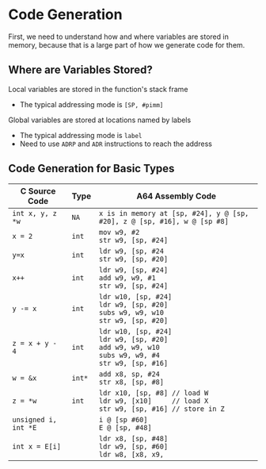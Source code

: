 # Code Generation

First, we need to understand how and where variables are stored in memory, because that is a large part of how we generate code for them.

## Where are Variables Stored?

Local variables are stored in the function's stack frame
- The typical addressing mode is `[SP, #pimm]`

Global variables are stored at locations named by labels
- The typical addressing mode is `label`
- Need to use `ADRP` and `ADR` instructions to reach the address

## Code Generation for Basic Types

| C Source Code        | Type   | A64 Assembly Code                                                                                            |
| -------------------- | ------ | ------------------------------------------------------------------------------------------------------------ |
| `int x, y, z *w`     | `NA`   | `x is in memory at [sp, #24], y @ [sp, #20], z @ [sp, #16], w @ [sp #8]`                                     |
| `x = 2`              | `int`  | `mov w9, #2`<br />`str w9, [sp, #24]`                                                                          |
| `y=x`                | `int`  | `ldr w9, [sp, #24`<br />`str w9, [sp, #20]`                                                                    |
| `x++`                | `int`  | `ldr w9, [sp, #24]`<br />`add w9, w9, #1`<br />`str w9, [sp, #24]`                                               |
| `y -= x`             | `int`  | `ldr w10, [sp, #24]`<br />`ldr w9, [sp, #20]`<br />`subs w9, w9, w10`<br />`str w9, [sp, #20]`                     |
| `z = x + y - 4`      | `int`  | `ldr w10, [sp, #24]`<br />`ldr w9, [sp, #20]`<br />`add w9, w9, w10`<br />`subs w9, w9, #4`<br />`str w9, [sp, #16]` |
| `w = &x`             | `int*` | `add x8, sp, #24`<br />`str x8, [sp, #8]`                                                                      |
| `z = *w`             | `int`  | `ldr x10, [sp, #8] // load W`<br />`ldr w9, [x10]     // load X`<br />`str w9, [sp, #16] // store in Z`          |
| `unsigned i, int *E` |        | `i @ [sp #60]`<br />`E @ [sp, #48]`                                                                            |
| `int x = E[i]`       |        | `ldr x8, [sp, #48]`<br />`ldr w9, [sp, #60]`<br />`ldr w8, [x8, x9, `                                            |
